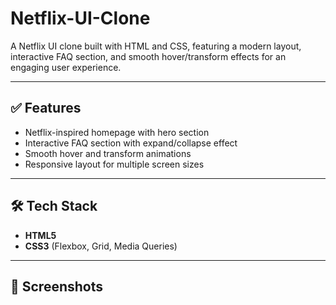 # Netflix-UI-Clone

A Netflix UI clone built with HTML and CSS, featuring a modern layout, interactive FAQ section, and smooth hover/transform effects for an engaging user experience.

---

## ✅ Features  
- Netflix-inspired homepage with hero section  
- Interactive FAQ section with expand/collapse effect  
- Smooth hover and transform animations  
- Responsive layout for multiple screen sizes  

---

## 🛠 Tech Stack  
- **HTML5**  
- **CSS3** (Flexbox, Grid, Media Queries)  

---

## 📸 Screenshots  
